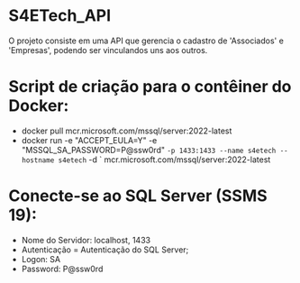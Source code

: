 # S4ETech_API

O projeto consiste em uma API que gerencia o cadastro de 'Associados' e 'Empresas', podendo ser vinculandos uns aos outros.

# Script de criação para o contêiner do Docker:
  - docker pull mcr.microsoft.com/mssql/server:2022-latest
  - docker run -e "ACCEPT_EULA=Y" -e "MSSQL_SA_PASSWORD=P@ssw0rd" ` -p 1433:1433 --name s4etech --hostname s4etech ` -d ` mcr.microsoft.com/mssql/server:2022-latest
  
# Conecte-se ao SQL Server (SSMS 19):
  - Nome do Servidor: localhost, 1433
  - Autenticação = Autenticação do SQL Server;
  - Logon: SA
  - Password: P@ssw0rd
